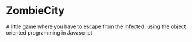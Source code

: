 # ZombieCity
A little game where you have to escape from the infected, using the object oriented programming in Javascript
